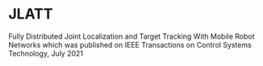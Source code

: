 # JLATT

Fully Distributed Joint Localization and Target Tracking With Mobile Robot Networks which was published on IEEE Transactions on Control Systems Technology, July 2021 

